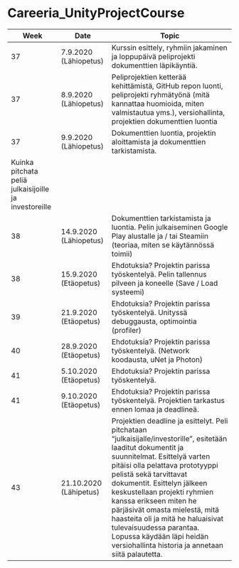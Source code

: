 # Careeria_UnityProjectCourse

| Week | Date | Topic |
| ------------- | ------------- | ------------- |
| 37  | 7.9.2020 (Lähiopetus) | Kurssin esittely, ryhmiin jakaminen ja loppupäivä peliprojekti dokumenttien läpikäyntiä.  |
| 37  | 8.9.2020 (Lähiopetus)  | Peliprojektien ketterää kehittämistä, GitHub repon luonti, peliprojekti ryhmätyönä (mitä kannattaa huomioida, miten valmistautua yms.), versiohallinta, projektien dokumenttien luontia |
| 37  | 9.9.2020 (Lähiopetus)  | Dokumenttien luontia, projektin aloittamista ja dokumenttien tarkistamista. 
Kuinka pitchata peliä julkaisijoille ja investoreille |
| 38  | 14.9.2020 (Lähiopetus) | Dokumenttien tarkistamista ja luontia. Pelin julkaiseminen Google Play alustalle ja / tai Steamiin (teoriaa, miten se käytännössä toimii) |
| 38  | 15.9.2020 (Etäopetus)  | Ehdotuksia? Projektin parissa työskentelyä. Pelin tallennus pilveen ja koneelle (Save / Load systeemi) |
| 39  | 21.9.2020 (Etäopetus)  | Ehdotuksia? Projektin parissa työskentelyä. Unityssä debuggausta, optimointia (profiler) |
| 40  | 28.9.2020 (Etäopetus)  | Ehdotuksia? Projektin parissa työskentelyä. (Network koodausta, uNet ja Photon) |
| 41  | 5.10.2020 (Etäopetus)  | Ehdotuksia? Projektin parissa työskentelyä. |
| 41  | 9.10.2020 (Etäopetus)  | Ehdotuksia? Projektin parissa työskentelyä. Projektien tarkastus ennen lomaa ja deadlineä. |
| 43  | 21.10.2020 (Lähipetus) | Projektien deadline ja esittelyt. Peli pitchataan “julkaisijalle/investorille”, esitetään laaditut dokumentit ja suunnitelmat. Esittelyä varten pitäisi olla pelattava prototyyppi pelistä sekä tarvittavat dokumentit. Esittelyn jälkeen keskustellaan projekti ryhmien kanssa erikseen miten he pärjäsivät omasta mielestä, mitä haasteita oli ja mitä he haluaisivat tulevaisuudessa parantaa. Lopussa käydään läpi heidän versiohallinta historia ja annetaan siitä palautetta.  |


